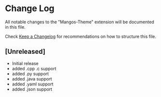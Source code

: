 # Change Log

All notable changes to the "Mangos-Theme" extension will be documented in this file.

Check [Keep a Changelog](http://keepachangelog.com/) for recommendations on how to structure this file.

## [Unreleased]

- Initial release
- added .cpp .c support
- added .py support
- added .java support
- added .yaml support
- added .json support